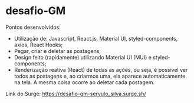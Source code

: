 # desafio-GM

Pontos desenvolvidos:

- Utilização de: Javascript, React.js, Material UI, styled-components, axios, React Hooks;
- Pegar, criar e deletar as postagens;
- Design feito (rapidamente) utilizando Material UI (MUI) e styled-components;
- Renderização reativa (React) de todas as ações, ou seja, é possível ver todos as postagens e, ao criarmos uma, ela aparece automaticamente na tela. A mesma coisa ocorre ao deletar cada postagem. 


Link do Surge:
https://desafio-gm-servulo_silva.surge.sh/
